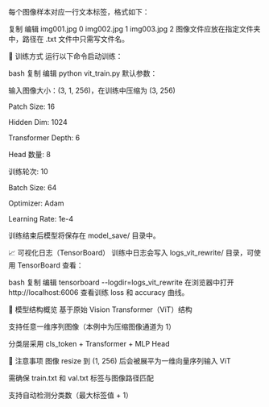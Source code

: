 每个图像样本对应一行文本标签，格式如下：

复制
编辑
img001.jpg 0
img002.jpg 1
img003.jpg 2
图像文件应放在指定文件夹中，路径在 .txt 文件中只需写文件名。

🚀 训练方式
运行以下命令启动训练：

bash
复制
编辑
python vit_train.py
默认参数：

输入图像大小：(3, 1, 256)，在训练中压缩为 (3, 256)

Patch Size: 16

Hidden Dim: 1024

Transformer Depth: 6

Head 数量: 8

训练轮次: 10

Batch Size: 64

Optimizer: Adam

Learning Rate: 1e-4

训练结束后模型将保存在 model_save/ 目录中。

📈 可视化日志（TensorBoard）
训练中日志会写入 logs_vit_rewrite/ 目录，可使用 TensorBoard 查看：

bash
复制
编辑
tensorboard --logdir=logs_vit_rewrite
在浏览器中打开 http://localhost:6006 查看训练 loss 和 accuracy 曲线。

🧠 模型结构概览
基于原始 Vision Transformer（ViT）结构

支持任意一维序列图像（本例中为压缩图像通道为 1）

分类层采用 cls_token + Transformer + MLP Head

📌 注意事项
图像 resize 到 (1, 256) 后会被展平为一维向量序列输入 ViT

需确保 train.txt 和 val.txt 标签与图像路径匹配

支持自动检测分类数（最大标签值 + 1）

